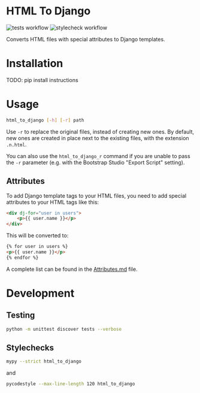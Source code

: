 # HTML To Django

![tests workflow](https://github.com/truePhilipp/html_to_django/actions/workflows/tests.yml/badge.svg)
![stylecheck workflow](https://github.com/truePhilipp/html_to_django/actions/workflows/stylecheck.yml/badge.svg)

Converts HTML files with special attributes to Django templates.


# Installation
TODO: pip install instructions


# Usage
```bash
html_to_django [-h] [-r] path
```
Use `-r` to replace the original files, instead of creating new ones.
By default, new ones are created in place next to the existing files, with the extension `.n.html`.

You can also use the `html_to_django_r` command if you are unable to pass the `-r` parameter
(e.g. with the Bootstrap Studio "Export Script" setting).

## Attributes
To add Django template tags to your HTML files, you need to add special attributes to your HTML tags like this:
```html
<div dj-for="user in users">
    <p>{{ user.name }}</p>
</div>
```
This will be converted to:
```html
{% for user in users %}
<p>{{ user.name }}</p>
{% endfor %}
```

A complete list can be found in the [Attributes.md](Attributes.md) file.


# Development
## Testing
```bash
python -m unittest discover tests --verbose
```

## Stylechecks
```bash
mypy --strict html_to_django
```
and
```bash
pycodestyle --max-line-length 120 html_to_django
```